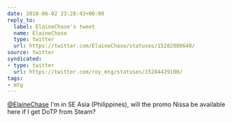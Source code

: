 ```yaml
---
date: 2010-06-02 23:28:43+00:00
reply_to:
  label: ElaineChase's tweet
  name: ElaineChase
  type: twitter
  url: https://twitter.com/ElaineChase/statuses/15282880640/
source: twitter
syndicated:
- type: twitter
  url: https://twitter.com/roy_mtg/statuses/15284429100/
tags:
- mtg
---
```


[@ElaineChase](https://twitter.com/ElaineChase/) I'm in SE Asia (Philippines), will the promo Nissa be available here if I get DoTP from Steam?